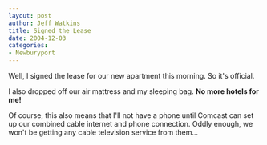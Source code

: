 ```yaml
--- 
layout: post
author: Jeff Watkins
title: Signed the Lease
date: 2004-12-03
categories: 
- Newburyport
---
```


Well, I signed the lease for our new apartment this morning. So it's official.

I also dropped off our air mattress and my sleeping bag. <strong>No more hotels for me!</strong>

Of course, this also means that I'll not have a phone until Comcast can set up our combined cable internet and phone connection. Oddly enough, we won't be getting any cable television service from them...